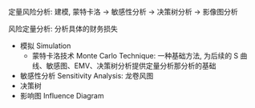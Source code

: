 
定量风险分析: 建模, 蒙特卡洛 -> 敏感性分析 -> 决策树分析 -> 影像图分析

风险定量分析: 分析具体的财务损失
- 模拟 Simulation
    - 蒙特卡洛技术 Monte Carlo Technique: 一种基础方法, 为后续的 S 曲线、敏感图、EMV、决策树分析提供定量分析那分析的基础
- 敏感性分析 Sensitivity Analysis: 龙卷风图
- 决策树
- 影响图 Influence Diagram
